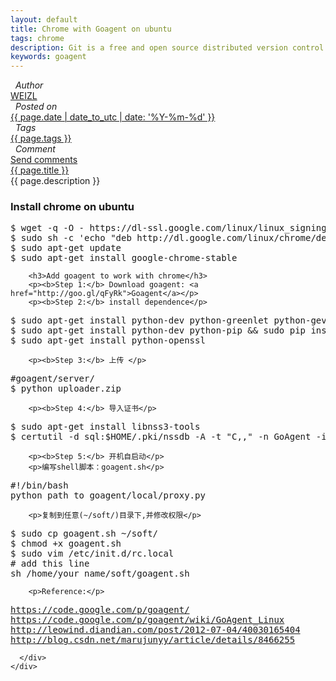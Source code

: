 ```yaml
---
layout: default 
title: Chrome with Goagent on ubuntu
tags: chrome 
description: Git is a free and open source distributed version control system.
keywords: goagent 
---
```

<div class="article-container">
  <div class="blog-info blog-margin-bottom"> 
    <div class="blog-item-head">
      <div class="blog-item-pencil">
        <i class="fa fa-file-text fa-2x"></i> </div>
      <div class="blog-item-author">
        <i class="fa fa-user">&nbsp;&nbsp;Author</i>
        <div class="author-link">
          <a href="/">WEIZL</a>
        </div> 
      </div>
      <div class="blog-item-clock">
        <i class="fa fa-clock-o">&nbsp;&nbsp;Posted on</i>
        <div class="clock-link">
          <a href="/">{{ page.date | date_to_utc | date: '%Y-%m-%d' }}</a>
        </div> 
      </div>
      <div class="blog-item-tags">
        <i class="fa fa-tags">&nbsp;&nbsp;Tags</i>
        <div class="tag-link">
          <a href="/">{{ page.tags }}</a>
        </div> 
      </div>
      <div class="blog-item-comment">
        <i class="fa fa-comment">&nbsp;&nbsp;Comment</i>
        <div class="comment-link">
          <a href="/">Send comments</a>
        </div> 
      </div>
    </div>
    <div class="blog-item-info blog-padding-bottom">
      <div class="blog-item-title"><a href="{{ page.url }}">{{ page.title }}</a></div>
      <div class="blog-item-description">
        {{ page.description }}
      </div>
      <div class="blog-item-content">
        <h3>Install chrome on ubuntu</h3>
<pre>
$ wget -q -O - https://dl-ssl.google.com/linux/linux_signing_key.pub | sudo apt-key add -
$ sudo sh -c 'echo "deb http://dl.google.com/linux/chrome/deb/ stable main" >> /etc/apt/sources.list.d/google-chrome.list'
$ sudo apt-get update
$ sudo apt-get install google-chrome-stable
</pre>

        <h3>Add goagent to work with chrome</h3>
        <p><b>Step 1:</b> Download goagent: <a href="http://goo.gl/qFyRk">Goagent</a></p>
        <p><b>Step 2:</b> install dependence</p>

<pre>
$ sudo apt-get install python-dev python-greenlet python-gevent python-vte python-openssl python-crypto python-appindicator
$ sudo apt-get install python-dev python-pip && sudo pip install gevent --upgrade
$ sudo apt-get install python-openssl
</pre>

        <p><b>Step 3:</b> 上传 </p>

<pre>
#goagent/server/
$ python uploader.zip
</pre>

        <p><b>Step 4:</b> 导入证书</p>

<pre>
$ sudo apt-get install libnss3-tools
$ certutil -d sql:$HOME/.pki/nssdb -A -t "C,," -n GoAgent -i 'path_to_goagent/local/CA.crt'
</pre>

        <p><b>Step 5:</b> 开机自启动</p>
        <p>编写shell脚本：goagent.sh</p>

<pre>
#!/bin/bash   
python path_to_goagent/local/proxy.py
</pre>

        <p>复制到任意(~/soft/)目录下,并修改权限</p>

<pre>
$ sudo cp goagent.sh ~/soft/
$ chmod +x goagent.sh 
$ sudo vim /etc/init.d/rc.local
# add this line
sh /home/your_name/soft/goagent.sh  
</pre>

        <p>Reference:</p> 

<pre>
<a href="https://code.google.com/p/goagent/">https://code.google.com/p/goagent/</a>
<a href="https://code.google.com/p/goagent/wiki/GoAgent_Linux">https://code.google.com/p/goagent/wiki/GoAgent_Linux</a>
<a href="http://leowind.diandian.com/post/2012-07-04/40030165404">http://leowind.diandian.com/post/2012-07-04/40030165404</a>
<a href="http://blog.csdn.net/marujunyy/article/details/8466255">http://blog.csdn.net/marujunyy/article/details/8466255</a>
</pre>

      </div>
    </div>
  </div>
</div>
